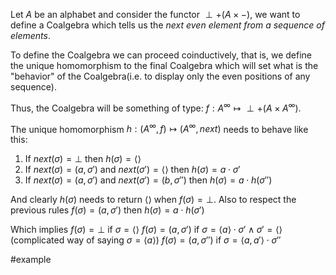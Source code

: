 Let $A$ be an alphabet and consider the functor $\perp + (A \times -)$, we want to define a Coalgebra which tells us the *next even element from a sequence of elements*.

To define the Coalgebra we can proceed coinductively, that is, we define the unique homomorphism to the final Coalgebra which will set what is the "behavior" of the Coalgebra(i.e. to display only the even positions of any sequence).

Thus, the Coalgebra will be something of type: $f: A^{\infty} \mapsto \perp + (A \times A^{\infty})$.

The unique homomorphism $h: (A^{\infty}, f) \mapsto (A^{\infty}, next)$ needs to behave like this: 

1. If $next(\sigma)=\perp$ then $h(\sigma) = \langle \rangle$
2. If $next(\sigma) = (a, \sigma')$ and $next(\sigma')=\langle \rangle$ then $h(\sigma)=a \cdot \sigma'$
3. If $next(\sigma) = (a, \sigma')$ and $next(\sigma') = (b, \sigma'')$ then $h(\sigma) = a \cdot h(\sigma'')$

And clearly $h(\sigma)$ needs to return $\langle \rangle$ when $f(\sigma)=\perp$.
Also to respect the previous rules $f(\sigma) = (a, \sigma')$ then $h(\sigma) = a \cdot h(\sigma')$

Which implies 
$f(\sigma) = \perp$ if $\sigma = \langle \rangle$
$f(\sigma) = (a, \sigma')$ if $\sigma = \langle a \rangle \cdot \sigma' \land \sigma' = \langle \rangle$ (complicated way of saying $\sigma = \langle a \rangle$)
$f(\sigma) = (a, \sigma'')$ if $\sigma = \langle a, a' \rangle \cdot \sigma''$

#example